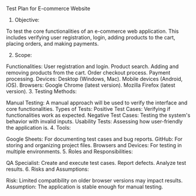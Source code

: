 Test Plan for E-commerce Website
1. Objective:

To test the core functionalities of an e-commerce web application. This includes verifying user registration, login, adding products to the cart, placing orders, and making payments.

2. Scope:

Functionalities:
User registration and login.
Product search.
Adding and removing products from the cart.
Order checkout process.
Payment processing.
Devices:
Desktop (Windows, Mac).
Mobile devices (Android, iOS).
Browsers:
Google Chrome (latest version).
Mozilla Firefox (latest version).
3. Testing Methods:

Manual Testing:
A manual approach will be used to verify the interface and core functionalities.
Types of Tests:
Positive Test Cases: Verifying if functionalities work as expected.
Negative Test Cases: Testing the system's behavior with invalid inputs.
Usability Tests: Assessing how user-friendly the application is.
4. Tools:

Google Sheets: For documenting test cases and bug reports.
GitHub: For storing and organizing project files.
Browsers and Devices: For testing in multiple environments.
5. Roles and Responsibilities:

QA Specialist:
Create and execute test cases.
Report defects.
Analyze test results.
6. Risks and Assumptions:

Risk: Limited compatibility on older browser versions may impact results.
Assumption: The application is stable enough for manual testing.
